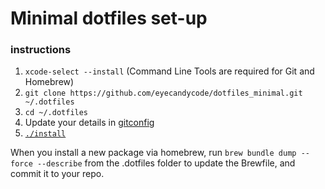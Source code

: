 # Minimal dotfiles set-up

### instructions

1. `xcode-select --install` (Command Line Tools are required for Git and Homebrew)
2. `git clone https://github.com/eyecandycode/dotfiles_minimal.git ~/.dotfiles`
3. `cd ~/.dotfiles`
4. Update your details in [gitconfig](gitconfig)
5. [`./install`](install)

When you install a new package via homebrew, run `brew bundle dump --force --describe` from the .dotfiles folder to update the Brewfile, and commit it to your repo.
